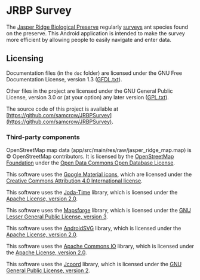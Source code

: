 # JRBP Survey #

The [Jasper Ridge Biological Preserve](https://jrbp.stanford.edu/) regularly
[surveys](https://jrbp.stanford.edu/research/jrbp-ant-survey) ant species
found on the preserve. This Android application is intended to make the survey more efficient by
allowing people to easily navigate and enter data.

## Licensing ##

Documentation files (in the `doc` folder) are licensed under the GNU Free Documentation License,
version 1.3 ([GFDL.txt](GFDL.txt)).

Other files in the project are licensed under the GNU General Public
License, version 3.0 or (at your option) any later version ([GPL.txt](GPL.txt)).

The source code of this project is available at
[https://github.com/samcrow/JRBPSurvey](https://github.com/samcrow/JRBPSurvey).

### Third-party components ###

OpenStreetMap map data (app/src/main/res/raw/jasper_ridge_map.map) is © OpenStreetMap contributors.
It is licensed by the [OpenStreetMap Foundation](http://osmfoundation.org/) under the
[Open Data Commons Open Database License](http://opendatacommons.org/licenses/odbl/).

This software uses the [Google Material icons](https://design.google.com/icons/),
which are licensed under the [Creative Commons Attribution 4.0 International license](https://creativecommons.org/licenses/by/4.0/).

This software uses the [Joda-Time](http://www.joda.org/joda-time/) library, which is licensed
under the [Apache License, version 2.0](http://www.joda.org/joda-time/license.html).

This software uses the [Mapsforge](https://github.com/mapsforge/mapsforge) library, which is
licensed under the [GNU Lesser General Public License, version 3](https://www.gnu.org/copyleft/lesser.html).

This software uses the [AndroidSVG](https://bigbadaboom.github.io/androidsvg/) library, which is
licensed under the [Apache License, version 2.0](http://www.joda.org/joda-time/license.html).

This software uses the [Apache Commons IO](https://commons.apache.org/proper/commons-io/) library,
which is licensed under the [Apache License, version 2.0](http://www.joda.org/joda-time/license.html).

This software uses the [Jcoord](http://www.jstott.me.uk/jcoord/) library, which is licensed under
the [GNU General Public License, version 2](https://www.gnu.org/licenses/old-licenses/gpl-2.0.html).
